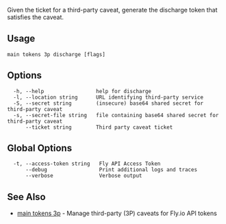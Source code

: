 Given the ticket for a third-party caveat, generate the discharge token
that satisfies the caveat.

## Usage
~~~
main tokens 3p discharge [flags]
~~~

## Options

~~~
  -h, --help                 help for discharge
  -l, --location string      URL identifying third-party service
  -S, --secret string        (insecure) base64 shared secret for third-party caveat
  -s, --secret-file string   file containing base64 shared secret for third-party caveat
      --ticket string        Third party caveat ticket
~~~

## Global Options

~~~
  -t, --access-token string   Fly API Access Token
      --debug                 Print additional logs and traces
      --verbose               Verbose output
~~~

## See Also

* [main tokens 3p](/docs/flyctl/main-tokens-3p/)	 - Manage third-party (3P) caveats for Fly.io API tokens

